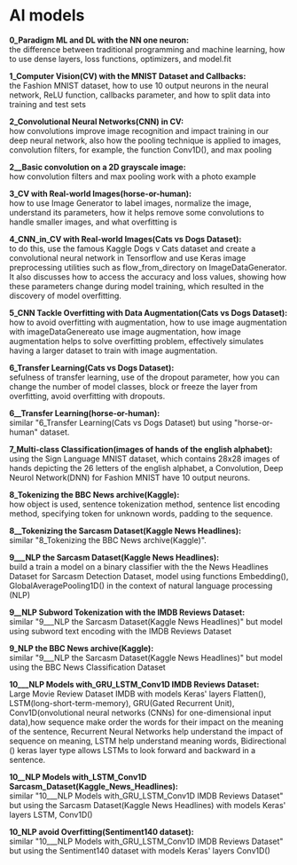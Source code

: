 # AI models

**0_Paradigm ML and DL with the NN one neuron:**\
the difference between traditional programming and machine learning, how to use dense layers, loss functions, optimizers, and model.fit

**1_Computer Vision(CV) with the MNIST Dataset and Callbacks:**\
the Fashion MNIST dataset, how to use 10 output neurons in the neural network, ReLU function, callbacks parameter, and how to split data into training and test sets

**2_Convolutional Neural Networks(CNN) in CV:**\
how convolutions improve image recognition and impact training in our deep neural network, also how the pooling technique is applied to images, convolution filters, for example, the function Conv1D(), and max pooling

**2__Basic convolution on a 2D grayscale image:**\
how convolution filters and max pooling work with a photo example

**3_CV with Real-world Images(horse-or-human):**\
how to use Image Generator to label images, normalize the image, understand its parameters, how it helps remove some convolutions to handle smaller images, and what overfitting is

**4_CNN_in_CV with Real-world Images(Cats vs Dogs Dataset):**\
to do this, use the famous Kaggle Dogs v Cats dataset and create a convolutional neural network in Tensorflow and use Keras image preprocessing utilities such as flow_from_directory on ImageDataGenerator. It also discusses how to access the accuracy and loss values, showing how these parameters change during model training, which resulted in the discovery of model overfitting.

**5_CNN Tackle Overfitting with Data Augmentation(Cats vs Dogs Dataset):**\
how to avoid overfitting with augmentation, how to use image augmentation with imageDataGenereato use image augmentation, how image augmentation helps to solve overfitting problem, effectively simulates having a larger dataset to train with image augmentation.

**6_Transfer Learning(Cats vs Dogs Dataset):**\
sefulness of transfer learning, use of the dropout parameter, how you can change the number of model classes, block or freeze the layer from overfitting, avoid overfitting with dropouts.

**6__Transfer Learning(horse-or-human):**\
similar "6_Transfer Learning(Cats vs Dogs Dataset) but using "horse-or-human" dataset.

**7_Multi-class Classification(images of hands of the english alphabet):**\
using the Sign Language MNIST dataset, which contains 28x28 images of hands depicting the 26 letters of the english alphabet, a Convolution, Deep Neurol Network(DNN) for Fashion MNIST have 10 output neurons.

**8_Tokenizing the BBC News archive(Kaggle):**\
how object is used, sentence tokenization method, sentence list encoding method, specifying token for unknown words, padding to the sequence.

**8__Tokenizing the Sarcasm Dataset(Kaggle News Headlines):**\
similar "8_Tokenizing the BBC News archive(Kaggle)".

**9___NLP the Sarcasm Dataset(Kaggle News Headlines):**\
build a train a model on a binary classifier with the the News Headlines Dataset for Sarcasm Detection Dataset, model using functions Embedding(), GlobalAveragePooling1D() in the context of natural language processing (NLP)

**9__NLP Subword Tokenization with the IMDB Reviews Dataset:**\
similar "9___NLP the Sarcasm Dataset(Kaggle News Headlines)" but model using subword text encoding with the IMDB Reviews Dataset 

**9_NLP the BBC News archive(Kaggle):**\
similar "9___NLP the Sarcasm Dataset(Kaggle News Headlines)" but model using the BBC News Classification Dataset 

**10___NLP Models with_GRU_LSTM_Conv1D IMDB Reviews Dataset:**\
Large Movie Review Dataset IMDB with models Keras' layers Flatten(), LSTM(long-short-term-memory), GRU(Gated Recurrent Unit), Conv1D(onvolutional neural networks (CNNs) for one-dimensional input data),how sequence make order the words for their impact on the meaning of the sentence, Recurrent Neural Networks help understand the impact of sequence on meaning, LSTM help understand meaning words, Bidirectional () keras layer type allows LSTMs to look forward and backward in a sentence.

**10__NLP Models with_LSTM_Conv1D Sarcasm_Dataset(Kaggle_News_Headlines):**\
similar "10___NLP Models with_GRU_LSTM_Conv1D IMDB Reviews Dataset" but using the Sarcasm Dataset(Kaggle News Headlines) with  models Keras' layers LSTM, Conv1D()

**10_NLP avoid Overfitting(Sentiment140 dataset):**\
similar "10___NLP Models with_GRU_LSTM_Conv1D IMDB Reviews Dataset" but using the Sentiment140 dataset with  models Keras' layers Conv1D()

